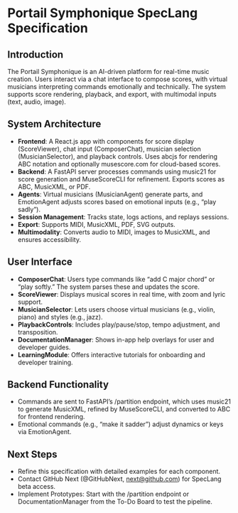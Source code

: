 # Portail Symphonique SpecLang Specification

## Introduction
The Portail Symphonique is an AI-driven platform for real-time music creation. Users interact via a chat interface to compose scores, with virtual musicians interpreting commands emotionally and technically. The system supports score rendering, playback, and export, with multimodal inputs (text, audio, image).

## System Architecture
- **Frontend**: A React.js app with components for score display (ScoreViewer), chat input (ComposerChat), musician selection (MusicianSelector), and playback controls. Uses abcjs for rendering ABC notation and optionally musescore.com for cloud-based scores.
- **Backend**: A FastAPI server processes commands using music21 for score generation and MuseScoreCLI for refinement. Exports scores as ABC, MusicXML, or PDF.
- **Agents**: Virtual musicians (MusicianAgent) generate parts, and EmotionAgent adjusts scores based on emotional inputs (e.g., “play sadly”).
- **Session Management**: Tracks state, logs actions, and replays sessions.
- **Export**: Supports MIDI, MusicXML, PDF, SVG outputs.
- **Multimodality**: Converts audio to MIDI, images to MusicXML, and ensures accessibility.

## User Interface
- **ComposerChat**: Users type commands like “add C major chord” or “play softly.” The system parses these and updates the score.
- **ScoreViewer**: Displays musical scores in real time, with zoom and lyric support.
- **MusicianSelector**: Lets users choose virtual musicians (e.g., violin, piano) and styles (e.g., jazz).
- **PlaybackControls**: Includes play/pause/stop, tempo adjustment, and transposition.
- **DocumentationManager**: Shows in-app help overlays for user and developer guides.
- **LearningModule**: Offers interactive tutorials for onboarding and developer training.

## Backend Functionality
- Commands are sent to FastAPI’s /partition endpoint, which uses music21 to generate MusicXML, refined by MuseScoreCLI, and converted to ABC for frontend rendering.
- Emotional commands (e.g., “make it sadder”) adjust dynamics or keys via EmotionAgent.

## Next Steps
- Refine this specification with detailed examples for each component.
- Contact GitHub Next (@GitHubNext, next@github.com) for SpecLang beta access.
- Implement Prototypes: Start with the /partition endpoint or DocumentationManager from the To-Do Board to test the pipeline.
